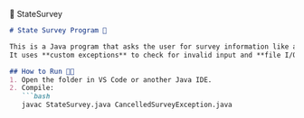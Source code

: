 📑 StateSurvey 
```markdown
# State Survey Program 📜

This is a Java program that asks the user for survey information like age, state, and ZIP code.  
It uses **custom exceptions** to check for invalid input and **file I/O** to save results.

## How to Run 👩‍💻
1. Open the folder in VS Code or another Java IDE.  
2. Compile:
   ```bash
   javac StateSurvey.java CancelledSurveyException.java
